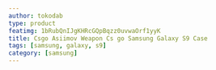 ```yaml
---
author: tokodab
type: product
featimg: 1bRubQnIJgKHRcGQpBqzz0uvwaOrf1yyK
title: Csgo Asiimov Weapon Cs go Samsung Galaxy S9 Case
tags: [samsung, galaxy, s9]
category: [samsung]
---
```

